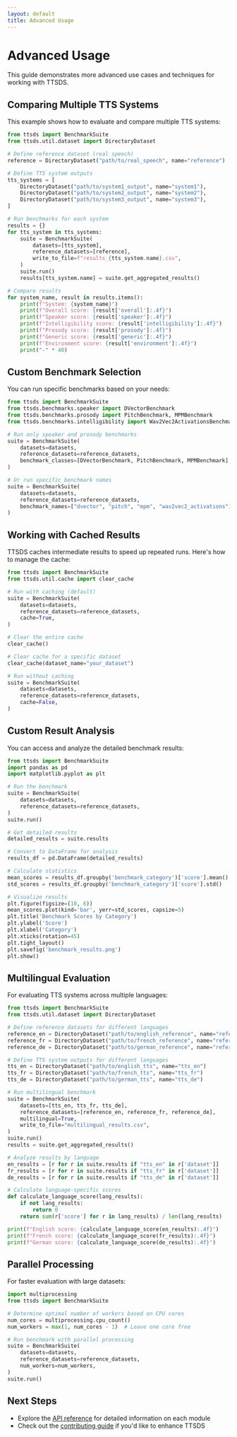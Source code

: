 ```yaml
---
layout: default
title: Advanced Usage
---
```


# Advanced Usage

This guide demonstrates more advanced use cases and techniques for working with TTSDS.

## Comparing Multiple TTS Systems

This example shows how to evaluate and compare multiple TTS systems:

```python
from ttsds import BenchmarkSuite
from ttsds.util.dataset import DirectoryDataset

# Define reference dataset (real speech)
reference = DirectoryDataset("path/to/real_speech", name="reference")

# Define TTS system outputs
tts_systems = [
    DirectoryDataset("path/to/system1_output", name="system1"),
    DirectoryDataset("path/to/system2_output", name="system2"),
    DirectoryDataset("path/to/system3_output", name="system3"),
]

# Run benchmarks for each system
results = {}
for tts_system in tts_systems:
    suite = BenchmarkSuite(
        datasets=[tts_system],
        reference_datasets=[reference],
        write_to_file=f"results_{tts_system.name}.csv",
    )
    suite.run()
    results[tts_system.name] = suite.get_aggregated_results()

# Compare results
for system_name, result in results.items():
    print(f"System: {system_name}")
    print(f"Overall score: {result['overall']:.4f}")
    print(f"Speaker score: {result['speaker']:.4f}")
    print(f"Intelligibility score: {result['intelligibility']:.4f}")
    print(f"Prosody score: {result['prosody']:.4f}")
    print(f"Generic score: {result['generic']:.4f}")
    print(f"Environment score: {result['environment']:.4f}")
    print("-" * 40)
```

## Custom Benchmark Selection

You can run specific benchmarks based on your needs:

```python
from ttsds import BenchmarkSuite
from ttsds.benchmarks.speaker import DVectorBenchmark
from ttsds.benchmarks.prosody import PitchBenchmark, MPMBenchmark
from ttsds.benchmarks.intelligibility import Wav2Vec2ActivationsBenchmark

# Run only speaker and prosody benchmarks
suite = BenchmarkSuite(
    datasets=datasets,
    reference_datasets=reference_datasets,
    benchmark_classes=[DVectorBenchmark, PitchBenchmark, MPMBenchmark],
)

# Or run specific benchmark names
suite = BenchmarkSuite(
    datasets=datasets,
    reference_datasets=reference_datasets,
    benchmark_names=["dvector", "pitch", "mpm", "wav2vec2_activations"],
)
```

## Working with Cached Results

TTSDS caches intermediate results to speed up repeated runs. Here's how to manage the cache:

```python
from ttsds import BenchmarkSuite
from ttsds.util.cache import clear_cache

# Run with caching (default)
suite = BenchmarkSuite(
    datasets=datasets,
    reference_datasets=reference_datasets,
    cache=True,
)

# Clear the entire cache
clear_cache()

# Clear cache for a specific dataset
clear_cache(dataset_name="your_dataset")

# Run without caching
suite = BenchmarkSuite(
    datasets=datasets,
    reference_datasets=reference_datasets,
    cache=False,
)
```

## Custom Result Analysis

You can access and analyze the detailed benchmark results:

```python
from ttsds import BenchmarkSuite
import pandas as pd
import matplotlib.pyplot as plt

# Run the benchmark
suite = BenchmarkSuite(
    datasets=datasets,
    reference_datasets=reference_datasets,
)
suite.run()

# Get detailed results
detailed_results = suite.results

# Convert to DataFrame for analysis
results_df = pd.DataFrame(detailed_results)

# Calculate statistics
mean_scores = results_df.groupby('benchmark_category')['score'].mean()
std_scores = results_df.groupby('benchmark_category')['score'].std()

# Visualize results
plt.figure(figsize=(10, 6))
mean_scores.plot(kind='bar', yerr=std_scores, capsize=5)
plt.title('Benchmark Scores by Category')
plt.ylabel('Score')
plt.xlabel('Category')
plt.xticks(rotation=45)
plt.tight_layout()
plt.savefig('benchmark_results.png')
plt.show()
```

## Multilingual Evaluation

For evaluating TTS systems across multiple languages:

```python
from ttsds import BenchmarkSuite
from ttsds.util.dataset import DirectoryDataset

# Define reference datasets for different languages
reference_en = DirectoryDataset("path/to/english_reference", name="reference_en")
reference_fr = DirectoryDataset("path/to/french_reference", name="reference_fr")
reference_de = DirectoryDataset("path/to/german_reference", name="reference_de")

# Define TTS system outputs for different languages
tts_en = DirectoryDataset("path/to/english_tts", name="tts_en")
tts_fr = DirectoryDataset("path/to/french_tts", name="tts_fr")
tts_de = DirectoryDataset("path/to/german_tts", name="tts_de")

# Run multilingual benchmark
suite = BenchmarkSuite(
    datasets=[tts_en, tts_fr, tts_de],
    reference_datasets=[reference_en, reference_fr, reference_de],
    multilingual=True,
    write_to_file="multilingual_results.csv",
)
suite.run()
results = suite.get_aggregated_results()

# Analyze results by language
en_results = [r for r in suite.results if "tts_en" in r['dataset']]
fr_results = [r for r in suite.results if "tts_fr" in r['dataset']]
de_results = [r for r in suite.results if "tts_de" in r['dataset']]

# Calculate language-specific scores
def calculate_language_score(lang_results):
    if not lang_results:
        return 0
    return sum(r['score'] for r in lang_results) / len(lang_results)

print(f"English score: {calculate_language_score(en_results):.4f}")
print(f"French score: {calculate_language_score(fr_results):.4f}")
print(f"German score: {calculate_language_score(de_results):.4f}")
```

## Parallel Processing

For faster evaluation with large datasets:

```python
import multiprocessing
from ttsds import BenchmarkSuite

# Determine optimal number of workers based on CPU cores
num_cores = multiprocessing.cpu_count()
num_workers = max(1, num_cores - 1)  # Leave one core free

# Run benchmark with parallel processing
suite = BenchmarkSuite(
    datasets=datasets,
    reference_datasets=reference_datasets,
    num_workers=num_workers,
)
suite.run()
```

## Next Steps

- Explore the [API reference](../reference/benchmarks.md) for detailed information on each module
- Check out the [contributing guide](../contributing/development.md) if you'd like to enhance TTSDS 